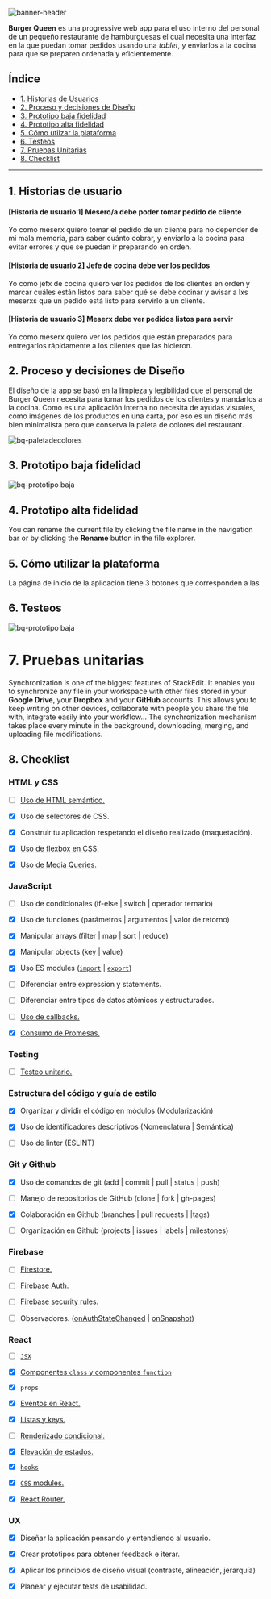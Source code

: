 ![banner-header](https://raw.githubusercontent.com/ivvnv/SCL013-burger-queen/master/burger/src/Component/Global/Images/header-readmebq.png)

**Burger Queen** es una progressive web app para el uso interno del personal de un pequeño restaurante de hamburguesas el cual necesita una interfaz en la que puedan tomar pedidos usando una _tablet_, y enviarlos a la cocina para que se preparen ordenada y eficientemente. 


## Índice

* [1. Historias de Usuarios](#1-Historias-de-Usuarios)
* [2. Proceso y decisiones de Diseño](#2-Proceso-y-decisiones-de-Diseño)
* [3. Prototipo baja fidelidad](#3-Prototipo-baja-fidelidad)
* [4. Prototipo alta fidelidad](#4-Prototipo-alta-fidelidad)
* [5. Cómo utilzar la plataforma](#5-Cómo-utilizar-la-plataforma)
* [6. Testeos](#6-Testeos)
* [7. Pruebas Unitarias](#7-Pruebas-Unitarias)
* [8. Checklist](#8-checklist)

***

## 1. Historias de usuario

#### [Historia de usuario 1] Mesero/a debe poder tomar pedido de cliente

Yo como meserx quiero tomar el pedido de un cliente para no depender de mi mala memoria, para saber cuánto cobrar, y enviarlo a la cocina para evitar errores y que se puedan ir preparando en orden.

#### [Historia de usuario 2] Jefe de cocina debe ver los pedidos

Yo como jefx de cocina quiero ver los pedidos de los clientes en orden y
marcar cuáles están listos para saber qué se debe cocinar y avisar a lxs meserxs que un pedido está listo para servirlo a un cliente.

#### [Historia de usuario 3] Meserx debe ver pedidos listos para servir

Yo como meserx quiero ver los pedidos que están preparados para entregarlos rápidamente a los clientes que las hicieron.


## 2. Proceso y decisiones de Diseño

El diseño de la app se basó en la limpieza y legibilidad que el personal de Burger Queen necesita para tomar los pedidos de los clientes y mandarlos a la cocina. Como es una aplicación interna no necesita de ayudas visuales, como imágenes de los productos en una carta, por eso es un diseño más bien minimalista pero que conserva la paleta de colores del restaurant.

![bq-paletadecolores](https://raw.githubusercontent.com/ivvnv/SCL013-burger-queen/master/burger/src/Component/Global/Images/bq-paleta.png)

## 3. Prototipo baja fidelidad

![bq-prototipo baja](https://raw.githubusercontent.com/ivvnv/SCL013-burger-queen/master/burger/src/Component/Global/Images/bq-bajafidelidad.png)

## 4. Prototipo alta fidelidad

You can rename the current file by clicking the file name in the navigation bar or by clicking the **Rename** button in the file explorer.

## 5. Cómo utilizar la plataforma

La página de inicio de la aplicación tiene 3 botones que corresponden a las

## 6. Testeos

![bq-prototipo baja](https://raw.githubusercontent.com/ivvnv/SCL013-burger-queen/master/burger/src/Component/Global/Images/bq-testsmaze.png)

# 7. Pruebas unitarias

Synchronization is one of the biggest features of StackEdit. It enables you to synchronize any file in your workspace with other files stored in your **Google Drive**, your **Dropbox** and your **GitHub** accounts. This allows you to keep writing on other devices, collaborate with people you share the file with, integrate easily into your workflow... The synchronization mechanism takes place every minute in the background, downloading, merging, and uploading file modifications.

## 8. Checklist

### HTML y CSS

* [ ] [Uso de HTML semántico.](https://developer.mozilla.org/en-US/docs/Glossary/Semantics#Semantics_in_HTML)
*  [X] Uso de selectores de CSS.
*  [X] Construir tu aplicación respetando el diseño realizado (maquetación).
*  [X]  [Uso de flexbox en CSS.](https://css-tricks.com/snippets/css/a-guide-to-flexbox/)
*  [X]  [Uso de Media Queries.](https://developer.mozilla.org/es/docs/CSS/Media_queries)

  
### JavaScript

* [ ] Uso de condicionales (if-else | switch | operador ternario)
*  [X] Uso de funciones (parámetros | argumentos | valor de retorno)
*  [X] Manipular arrays (filter | map | sort | reduce)
*  [X] Manipular objects (key | value)
*  [X] Uso ES modules ([`import`](https://developer.mozilla.org/en-US/docs/Web/JavaScript/Reference/Statements/import) | [`export`](https://developer.mozilla.org/en-US/docs/Web/JavaScript/Reference/Statements/export))
* [ ] Diferenciar entre expression y statements.
* [ ] Diferenciar entre tipos de datos atómicos y estructurados.
* [ ] [Uso de callbacks.](https://developer.mozilla.org/es/docs/Glossary/Callback_function)
* [X] [Consumo de Promesas.](https://scotch.io/tutorials/javascript-promises-for-dummies#toc-consuming-promises)

  

### Testing

* [ ] [Testeo unitario.](https://jestjs.io/docs/es-ES/getting-started)

  
### Estructura del código y guía de estilo

  

* [X] Organizar y dividir el código en módulos (Modularización)
* [X] Uso de identificadores descriptivos (Nomenclatura | Semántica)
* [ ] Uso de linter (ESLINT)

  
### Git y Github

  

*  [X] Uso de comandos de git (add | commit | pull | status | push)
* [ ] Manejo de repositorios de GitHub (clone | fork | gh-pages)
*  [X] Colaboración en Github (branches | pull requests | |tags)
* [ ] Organización en Github (projects | issues | labels | milestones)

  
### Firebase

* [ ] [Firestore.](https://firebase.google.com/docs/firestore)
* [ ] [Firebase Auth.](https://firebase.google.com/docs/auth/web/start)
* [ ] [Firebase security rules.](https://firebase.google.com/docs/rules)
* [ ] Observadores. ([onAuthStateChanged](https://firebase.google.com/docs/auth/web/manage-users?hl=es#get_the_currently_signed-in_user) | [onSnapshot](https://firebase.google.com/docs/firestore/query-data/listen#listen_to_multiple_documents_in_a_collection))


### React

* [ ] [`JSX`](https://es.reactjs.org/docs/introducing-jsx.html)
*  [X]  [Componentes `class` y componentes `function`](https://es.reactjs.org/docs/components-and-props.html#function-and-class-components)
*  [X]  `props`
*  [X]  [Eventos en React.](https://es.reactjs.org/docs/handling-events.html)
*  [X]  [Listas y keys.](https://es.reactjs.org/docs/lists-and-keys.html)
* [ ] [Renderizado condicional.](https://es.reactjs.org/docs/conditional-rendering.html)
*  [X]  [Elevación de estados.](https://es.reactjs.org/docs/lifting-state-up.html)
* [X] [`hooks`](https://es.reactjs.org/docs/hooks-intro.html)
*  [X]  [`CSS` modules.](https://create-react-app.dev/docs/adding-a-css-modules-stylesheet)
*  [X]  [React Router.](https://reacttraining.com/react-router/web)

 
### UX

*  [X] Diseñar la aplicación pensando y entendiendo al usuario.
*  [X] Crear prototipos para obtener feedback e iterar.
*  [X] Aplicar los principios de diseño visual (contraste, alineación, jerarquía)
*  [X] Planear y ejecutar tests de usabilidad.

